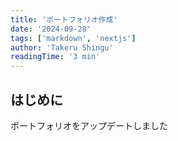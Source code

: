 ```yaml
---
title: 'ポートフォリオ作成'
date: '2024-09-28'
tags: ['markdown', 'nextjs']
author: 'Takeru Shingu'
readingTime: '3 min'
---
```


## はじめに

ポートフォリオをアップデートしました
